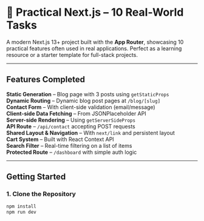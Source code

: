 # 🧩 Practical Next.js – 10 Real-World Tasks

A modern Next.js 13+ project built with the **App Router**, showcasing 10 practical features often used in real applications. Perfect as a learning resource or a starter template for full-stack projects.

---

## Features Completed

 **Static Generation** – Blog page with 3 posts using `getStaticProps`  
 **Dynamic Routing** – Dynamic blog post pages at `/blog/[slug]`  
 **Contact Form** – With client-side validation (email/message)  
 **Client-side Data Fetching** – From JSONPlaceholder API  
 **Server-side Rendering** – Using `getServerSideProps`  
 **API Route** – `/api/contact` accepting POST requests  
 **Shared Layout & Navigation** – With `next/link` and persistent layout  
 **Cart System** – Built with React Context API  
 **Search Filter** – Real-time filtering on a list of items  
 **Protected Route** – `/dashboard` with simple auth logic

---

##  Getting Started

### 1. Clone the Repository

```bash
npm install
npm run dev
